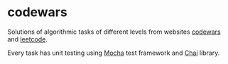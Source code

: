 # codewars

Solutions of algorithmic tasks of different levels from websites [codewars](https://www.codewars.com) and [leetcode](https://leetcode.com).

Every task has unit testing using [Mocha](https://mochajs.org/) test framework and [Chai](https://www.chaijs.com/) library.
